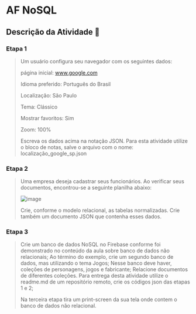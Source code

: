 # AF NoSQL

## Descrição da Atividade 📓
### Etapa 1
> Um usuário configura seu navegador com os seguintes dados:
> 
> página inicial: www.google.com
> 
> Idioma preferido: Português do Brasil
> 
> Localização: São Paulo
> 
> Tema: Clássico
> 
> Mostrar favoritos: Sim
> 
> Zoom: 100%
> 
> Escreva os dados acima na notação JSON. Para esta atividade utilize o bloco de notas, salve o arquivo com o nome: localização_google_sp.json

### Etapa 2 
> Uma empresa deseja cadastrar seus funcionários. Ao verificar seus documentos, encontrou-se a seguinte planilha abaixo:
> 
> ![image](https://github.com/IsabelaQu/Banco-de-Dados/assets/124175141/25d33d9b-4839-42f0-b561-6c945291fd43)
> 
> Crie, conforme o modelo relacional, as tabelas normalizadas. Crie também um documento JSON que contenha esses dados.

### Etapa 3
> Crie um banco de dados NoSQL no Firebase conforme foi demonstrado no conteúdo da aula sobre banco de dados não relacionais;
> Ao término do exemplo, crie um segundo banco de dados, mas utilizando o tema Jogos;
> Nesse banco deve haver, coleções de personagens, jogos e fabricante;
> Relacione documentos de diferentes coleções.
> Para entrega desta atividade utilize o readme.md de um repositório remoto, crie os códigos json das etapas 1 e 2;
> 
> Na terceira etapa tira um print-screen da sua tela onde contem o banco de dados não relacional.
